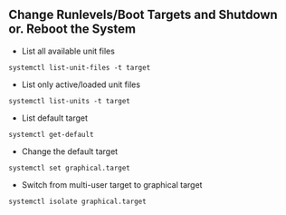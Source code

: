 ## Change Runlevels/Boot Targets and Shutdown or. Reboot the System
- List all available unit files

```
systemctl list-unit-files -t target
```

- List only active/loaded unit files 

```
systemctl list-units -t target 
```

- List default target 
```
systemctl get-default
```

- Change the default target

```
systemctl set graphical.target
```
- Switch from multi-user target to graphical target

```
systemctl isolate graphical.target
```

